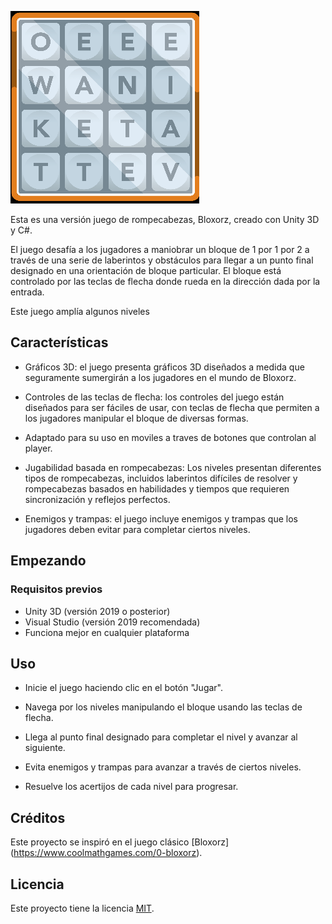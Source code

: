 ![](https://github.com/camilo1962/Buscar-Palabras/blob/main/Assets/Images/portada.png)


Esta es una  versión juego de rompecabezas, Bloxorz, creado con Unity 3D y C#.

El juego desafía a los jugadores a maniobrar un bloque de 1 por 1 por 2 a través de una serie de laberintos y obstáculos para llegar a un punto final designado en una orientación de bloque particular. El bloque está controlado por las teclas de flecha donde rueda en la dirección dada por la entrada.

Este juego amplía algunos niveles
## Características

- Gráficos 3D: el juego presenta gráficos 3D diseñados a medida que seguramente sumergirán a los jugadores en el mundo de Bloxorz.

- Controles de las teclas de flecha: los controles del juego están diseñados para ser fáciles de usar, con teclas de flecha que permiten a los jugadores manipular el bloque de diversas formas.

- Adaptado para su uso en moviles a traves de botones que controlan al player.

- Jugabilidad basada en rompecabezas: Los niveles presentan diferentes tipos de rompecabezas, incluidos laberintos difíciles de resolver y rompecabezas basados ​​en habilidades y tiempos que requieren sincronización y reflejos perfectos.

- Enemigos y trampas: el juego incluye enemigos y trampas que los jugadores deben evitar para completar ciertos niveles.


## Empezando

### Requisitos previos
- Unity 3D (versión 2019 o posterior)
- Visual Studio (versión 2019 recomendada)
- Funciona mejor en cualquier plataforma

## Uso

- Inicie el juego haciendo clic en el botón "Jugar".

- Navega por los niveles manipulando el bloque usando las teclas de flecha.

- Llega al punto final designado para completar el nivel y avanzar al siguiente.

- Evita enemigos y trampas para avanzar a través de ciertos niveles.

- Resuelve los acertijos de cada nivel para progresar.


## Créditos

Este proyecto se inspiró en el juego clásico [Bloxorz] (https://www.coolmathgames.com/0-bloxorz).
## Licencia

Este proyecto tiene la licencia [MIT](https://choosealicense.com/licenses/mit/).
